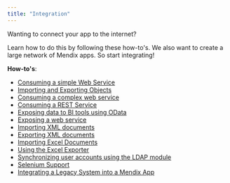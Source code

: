 ```yaml
---
title: "Integration"
---
```

Wanting to connect your app to the internet?

Learn how to do this by following these how-to's. We also want to create a large network of Mendix apps. So start integrating!

**How-to's**:

*   [Consuming a simple Web Service](Consume+a+Simple+Web+Service)
*   [Importing and Exporting Objects](Importing+and+Exporting+Objects)
*   [Consuming a complex web service](Consume+a+Complex+Web+Service)
*   [Consuming a REST Service](Consume+a+REST+Service)
*   [Exposing data to BI tools using OData](Exposing+data+to+BI+tools+using+OData)
*   [Exposing a web service](Expose+a+web+service)
*   [Importing XML documents](Importing+XML+documents)
*   [Exporting XML documents](Export+XML+Documents)
*   [Importing Excel Documents](Importing+Excel+Documents)
*   [Using the Excel Exporter](Using+the+Excel+Exporter)
*   [Synchronizing user accounts using the LDAP module](Synchronizing+user+accounts+using+the+LDAP+module)
*   [Selenium Support](Selenium+Support)
*   [Integrating a Legacy System into a Mendix App](Integrating+a+Legacy+System+into+a+Mendix+App)
